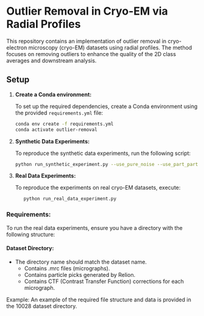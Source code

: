 # Outlier Removal in Cryo-EM via Radial Profiles

This repository contains an implementation of outlier removal in cryo-electron microscopy (cryo-EM) datasets using radial profiles. The method focuses on removing outliers to enhance the quality of the 2D class averages and downstream analysis.

## Setup

1. **Create a Conda environment:**
   
   To set up the required dependencies, create a Conda environment using the provided `requirements.yml` file:

   ```bash
   conda env create -f requirements.yml
   conda activate outlier-removal
   
2. **Synthetic Data Experiments:**

    To reproduce the synthetic data experiments, run the following script:
   
    ```bash
    python run_synthetic_experiment.py --use_pure_noise --use_part_particles --use_multi_particles

3. **Real Data Experiments:**

    To reproduce the experiments on real cryo-EM datasets, execute:

    ```bash
       python run_real_data_experiment.py

### Requirements:
To run the real data experiments, ensure you have a directory with the following structure:

#### Dataset Directory:
* The directory name should match the dataset name.
   * Contains .mrc files (micrographs).
   * Contains particle picks generated by Relion.
   * Contains CTF (Contrast Transfer Function) corrections for each micrograph.

Example:
An example of the required file structure and data is provided in the 10028 dataset directory.